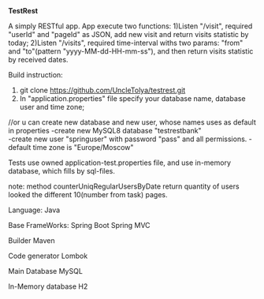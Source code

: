 <div><b>TestRest</b></div>

A simply RESTful app.
App execute two functions:
  1)Listen "/visit", required "userId" and "pageId" as JSON, add new visit and return visits statistic by today;
  2)Listen "/visits", required time-interval withs two params: "from" and "to"(pattern "yyyy-MM-dd-HH-mm-ss"), and then return visits statistic by received dates.

Build instruction:
1) git clone https://github.com/UncleTolya/testrest.git
2) In "application.properties" file specify your database name, database user and time zone;

//or u can create new database and new user, whose names uses as default in properties 
-create new MySQL8 database "testrestbank"                                 
-create new user "springuser" with password "pass" and all permissions.
-default time zone is "Europe/Moscow"

Tests use owned application-test.properties file, and use in-memory database, which fills by sql-files.

note: method counterUniqRegularUsersByDate return quantity of users looked the different 10(number from task) pages.

Language:
Java

Base FrameWorks:
Spring Boot
Spring MVC

Builder
Maven

Code generator
Lombok

Main Database
MySQL

In-Memory database 
H2
